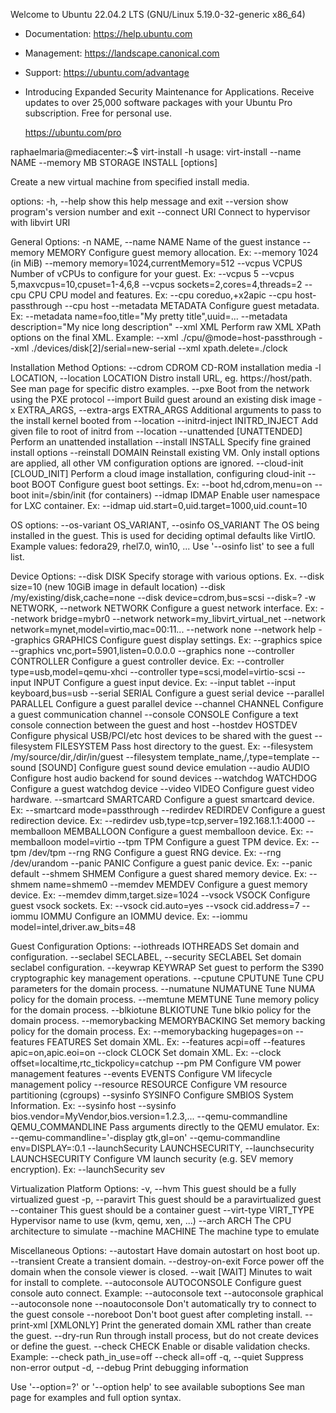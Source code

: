 Welcome to Ubuntu 22.04.2 LTS (GNU/Linux 5.19.0-32-generic x86_64)

 * Documentation:  https://help.ubuntu.com
 * Management:     https://landscape.canonical.com
 * Support:        https://ubuntu.com/advantage

 * Introducing Expanded Security Maintenance for Applications.
   Receive updates to over 25,000 software packages with your
   Ubuntu Pro subscription. Free for personal use.

     https://ubuntu.com/pro

raphaelmaria@mediacenter:~$ virt-install -h
usage: virt-install --name NAME --memory MB STORAGE INSTALL [options]

Create a new virtual machine from specified install media.

options:
  -h, --help            show this help message and exit
  --version             show program's version number and exit
  --connect URI         Connect to hypervisor with libvirt URI

General Options:
  -n NAME, --name NAME  Name of the guest instance
  --memory MEMORY       Configure guest memory allocation. Ex:
                        --memory 1024 (in MiB)
                        --memory memory=1024,currentMemory=512
  --vcpus VCPUS         Number of vCPUs to configure for your guest. Ex:
                        --vcpus 5
                        --vcpus 5,maxvcpus=10,cpuset=1-4,6,8
                        --vcpus sockets=2,cores=4,threads=2
  --cpu CPU             CPU model and features. Ex:
                        --cpu coreduo,+x2apic
                        --cpu host-passthrough
                        --cpu host
  --metadata METADATA   Configure guest metadata. Ex:
                        --metadata name=foo,title="My pretty title",uuid=...
                        --metadata description="My nice long description"
  --xml XML             Perform raw XML XPath options on the final XML. Example:
                        --xml ./cpu/@mode=host-passthrough
                        --xml ./devices/disk[2]/serial=new-serial
                        --xml xpath.delete=./clock

Installation Method Options:
  --cdrom CDROM         CD-ROM installation media
  -l LOCATION, --location LOCATION
                        Distro install URL, eg. https://host/path. See man page for specific
                        distro examples.
  --pxe                 Boot from the network using the PXE protocol
  --import              Build guest around an existing disk image
  -x EXTRA_ARGS, --extra-args EXTRA_ARGS
                        Additional arguments to pass to the install kernel booted from
                        --location
  --initrd-inject INITRD_INJECT
                        Add given file to root of initrd from --location
  --unattended [UNATTENDED]
                        Perform an unattended installation
  --install INSTALL     Specify fine grained install options
  --reinstall DOMAIN    Reinstall existing VM. Only install options are applied, all other VM
                        configuration options are ignored.
  --cloud-init [CLOUD_INIT]
                        Perform a cloud image installation, configuring cloud-init
  --boot BOOT           Configure guest boot settings. Ex:
                        --boot hd,cdrom,menu=on
                        --boot init=/sbin/init (for containers)
  --idmap IDMAP         Enable user namespace for LXC container. Ex:
                        --idmap uid.start=0,uid.target=1000,uid.count=10

OS options:
  --os-variant OS_VARIANT, --osinfo OS_VARIANT
                        The OS being installed in the guest.
                        This is used for deciding optimal defaults like VirtIO.
                        Example values: fedora29, rhel7.0, win10, ...
                        Use '--osinfo list' to see a full list.

Device Options:
  --disk DISK           Specify storage with various options. Ex.
                        --disk size=10 (new 10GiB image in default location)
                        --disk /my/existing/disk,cache=none
                        --disk device=cdrom,bus=scsi
                        --disk=?
  -w NETWORK, --network NETWORK
                        Configure a guest network interface. Ex:
                        --network bridge=mybr0
                        --network network=my_libvirt_virtual_net
                        --network network=mynet,model=virtio,mac=00:11...
                        --network none
                        --network help
  --graphics GRAPHICS   Configure guest display settings. Ex:
                        --graphics spice
                        --graphics vnc,port=5901,listen=0.0.0.0
                        --graphics none
  --controller CONTROLLER
                        Configure a guest controller device. Ex:
                        --controller type=usb,model=qemu-xhci
                        --controller type=scsi,model=virtio-scsi
  --input INPUT         Configure a guest input device. Ex:
                        --input tablet
                        --input keyboard,bus=usb
  --serial SERIAL       Configure a guest serial device
  --parallel PARALLEL   Configure a guest parallel device
  --channel CHANNEL     Configure a guest communication channel
  --console CONSOLE     Configure a text console connection between the guest and host
  --hostdev HOSTDEV     Configure physical USB/PCI/etc host devices to be shared with the
                        guest
  --filesystem FILESYSTEM
                        Pass host directory to the guest. Ex:
                        --filesystem /my/source/dir,/dir/in/guest
                        --filesystem template_name,/,type=template
  --sound [SOUND]       Configure guest sound device emulation
  --audio AUDIO         Configure host audio backend for sound devices
  --watchdog WATCHDOG   Configure a guest watchdog device
  --video VIDEO         Configure guest video hardware.
  --smartcard SMARTCARD
                        Configure a guest smartcard device. Ex:
                        --smartcard mode=passthrough
  --redirdev REDIRDEV   Configure a guest redirection device. Ex:
                        --redirdev usb,type=tcp,server=192.168.1.1:4000
  --memballoon MEMBALLOON
                        Configure a guest memballoon device. Ex:
                        --memballoon model=virtio
  --tpm TPM             Configure a guest TPM device. Ex:
                        --tpm /dev/tpm
  --rng RNG             Configure a guest RNG device. Ex:
                        --rng /dev/urandom
  --panic PANIC         Configure a guest panic device. Ex:
                        --panic default
  --shmem SHMEM         Configure a guest shared memory device. Ex:
                        --shmem name=shmem0
  --memdev MEMDEV       Configure a guest memory device. Ex:
                        --memdev dimm,target.size=1024
  --vsock VSOCK         Configure guest vsock sockets. Ex:
                        --vsock cid.auto=yes
                        --vsock cid.address=7
  --iommu IOMMU         Configure an IOMMU device. Ex:
                        --iommu model=intel,driver.aw_bits=48

Guest Configuration Options:
  --iothreads IOTHREADS
                        Set domain <iothreads> and <iothreadids> configuration.
  --seclabel SECLABEL, --security SECLABEL
                        Set domain seclabel configuration.
  --keywrap KEYWRAP     Set guest to perform the S390 cryptographic key management
                        operations.
  --cputune CPUTUNE     Tune CPU parameters for the domain process.
  --numatune NUMATUNE   Tune NUMA policy for the domain process.
  --memtune MEMTUNE     Tune memory policy for the domain process.
  --blkiotune BLKIOTUNE
                        Tune blkio policy for the domain process.
  --memorybacking MEMORYBACKING
                        Set memory backing policy for the domain process. Ex:
                        --memorybacking hugepages=on
  --features FEATURES   Set domain <features> XML. Ex:
                        --features acpi=off
                        --features apic=on,apic.eoi=on
  --clock CLOCK         Set domain <clock> XML. Ex:
                        --clock offset=localtime,rtc_tickpolicy=catchup
  --pm PM               Configure VM power management features
  --events EVENTS       Configure VM lifecycle management policy
  --resource RESOURCE   Configure VM resource partitioning (cgroups)
  --sysinfo SYSINFO     Configure SMBIOS System Information. Ex:
                        --sysinfo host
                        --sysinfo bios.vendor=MyVendor,bios.version=1.2.3,...
  --qemu-commandline QEMU_COMMANDLINE
                        Pass arguments directly to the QEMU emulator. Ex:
                        --qemu-commandline='-display gtk,gl=on'
                        --qemu-commandline env=DISPLAY=:0.1
  --launchSecurity LAUNCHSECURITY, --launchsecurity LAUNCHSECURITY
                        Configure VM launch security (e.g. SEV memory encryption). Ex:
                        --launchSecurity sev

Virtualization Platform Options:
  -v, --hvm             This guest should be a fully virtualized guest
  -p, --paravirt        This guest should be a paravirtualized guest
  --container           This guest should be a container guest
  --virt-type VIRT_TYPE
                        Hypervisor name to use (kvm, qemu, xen, ...)
  --arch ARCH           The CPU architecture to simulate
  --machine MACHINE     The machine type to emulate

Miscellaneous Options:
  --autostart           Have domain autostart on host boot up.
  --transient           Create a transient domain.
  --destroy-on-exit     Force power off the domain when the console viewer is closed.
  --wait [WAIT]         Minutes to wait for install to complete.
  --autoconsole AUTOCONSOLE
                        Configure guest console auto connect. Example:
                        --autoconsole text
                        --autoconsole graphical
                        --autoconsole none
  --noautoconsole       Don't automatically try to connect to the guest console
  --noreboot            Don't boot guest after completing install.
  --print-xml [XMLONLY]
                        Print the generated domain XML rather than create the guest.
  --dry-run             Run through install process, but do not create devices or define the
                        guest.
  --check CHECK         Enable or disable validation checks. Example:
                        --check path_in_use=off
                        --check all=off
  -q, --quiet           Suppress non-error output
  -d, --debug           Print debugging information

Use '--option=?' or '--option help' to see available suboptions
See man page for examples and full option syntax.
